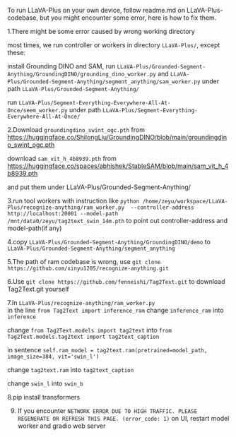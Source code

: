 To run LLaVA-Plus on your own device, follow readme.md on LLaVA-Plus-codebase, but you might encounter some error, here is how to fix them.

1.There might be some error caused by wrong working directory

most times, we run controller or workers in directory `LLaVA-Plus/`, except these:

install Grounding DINO and SAM, 
run `LLaVA-Plus/Grounded-Segment-Anything/GroundingDINO/grounding_dino_worker.py` 
and `LLaVA-Plus/Grounded-Segment-Anything/segment_anything/sam_worker.py`
under path `LLaVA-Plus/Grounded-Segment-Anything/`

run `LLaVA-Plus/Segment-Everything-Everywhere-All-At-Once/seem_worker.py`
under path `LLaVA-Plus/Segment-Everything-Everywhere-All-At-Once/`

2.Download `groundingdino_swint_ogc.pth` from https://huggingface.co/ShilongLiu/GroundingDINO/blob/main/groundingdino_swint_ogc.pth 

download `sam_vit_h_4b8939.pth` from https://huggingface.co/spaces/abhishek/StableSAM/blob/main/sam_vit_h_4b8939.pth

and put them under LLaVA-Plus/Grounded-Segment-Anything/

3.run tool workers with instruction like
`python /home/zeyu/workspace/LLaVA-Plus/recognize-anything/ram_worker.py  --controller-address http://localhost:20001 --model-path  /mnt/data0/zeyu/tag2text_swin_14m.pth`
to point out controller-address and model-path(if any)

4.copy `LLaVA-Plus/Grounded-Segment-Anything/GroundingDINO/demo` to `LLaVA-Plus/Grounded-Segment-Anything/segment_anything`

5.The path of ram codebase is wrong, use 
`git clone https://github.com/xinyu1205/recognize-anything.git`

6.Use `git clone https://github.com/fenneishi/Tag2Text.git` to download Tag2Text.git yourself

7.In `LLaVA-Plus/recognize-anything/ram_worker.py`  
in the line
`from Tag2Text import inference_ram`
change `inference_ram` into `inference`

change `from Tag2Text.models import tag2text` into `from Tag2Text.models.tag2text import tag2text_caption`

in sentence `self.ram_model = tag2text.ram(pretrained=model_path,
                                        image_size=384,
                                        vit='swin_l')`

change `tag2text.ram` into `tag2text_caption`  

change `swin_l` into `swin_b`

8.pip install transformers

9. If you encounter `NETWORK ERROR DUE TO HIGH TRAFFIC. PLEASE REGENERATE OR REFRESH THIS PAGE. (error_code: 1)` on UI, restart model worker and gradio web server

